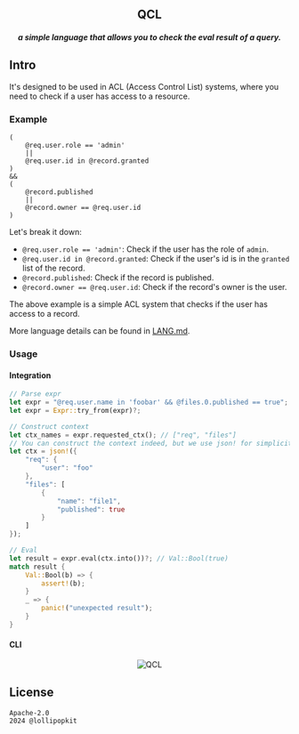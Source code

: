 <div align="center">
    <h2>QCL</h2>
    <h5>a simple language that allows you to check the eval result of a query. </h5>
</div>

## Intro

It's designed to be used in ACL (Access Control List) systems, where you need to check if a user has access to a resource.

### Example

```qcl
(
    @req.user.role == 'admin' 
    ||
    @req.user.id in @record.granted
)
&&
(
    @record.published
    ||
    @record.owner == @req.user.id
)
```

Let's break it down:
- `@req.user.role == 'admin'`: Check if the user has the role of `admin`.
- `@req.user.id in @record.granted`: Check if the user's id is in the `granted` list of the record.
- `@record.published`: Check if the record is published.
- `@record.owner == @req.user.id`: Check if the record's owner is the user.

The above example is a simple ACL system that checks if the user has access to a record.

More language details can be found in [LANG.md](LANG.md).

### Usage

#### Integration

```rust
// Parse expr
let expr = "@req.user.name in 'foobar' && @files.0.published == true";
let expr = Expr::try_from(expr)?;

// Construct context
let ctx_names = expr.requested_ctx(); // ["req", "files"]
// You can construct the context indeed, but we use json! for simplicity
let ctx = json!({
    "req": {
        "user": "foo"
    },
    "files": [
        {
            "name": "file1",
            "published": true
        }
    ]
});

// Eval
let result = expr.eval(ctx.into())?; // Val::Bool(true)
match result {
    Val::Bool(b) => {
        assert!(b);
    }
    _ => {
        panic!("unexpected result");
    }
}
```

#### CLI

<div height="100px" align="center">
    <img src="https://cdn.lpkt.cn/img/capture/qcl.jpg" alt="QCL" />
</div>


## License
```
Apache-2.0
2024 @lollipopkit
```
